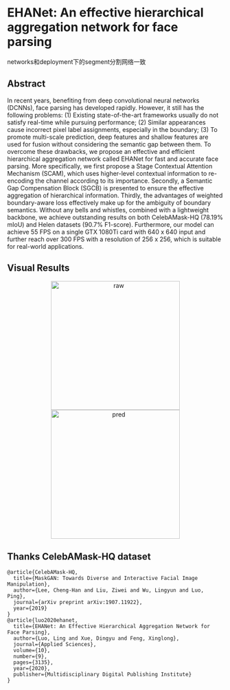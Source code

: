 # EHANet: An effective hierarchical aggregation network for face parsing
networks和deployment下的segment分割网络一致
## Abstract
In recent years, benefiting from deep convolutional neural networks (DCNNs), face parsing has developed rapidly. However, it still has the following problems: (1) Existing state-of-the-art frameworks usually do not satisfy real-time while pursuing performance; (2) Similar appearances cause incorrect pixel label assignments, especially in the boundary; (3) To promote multi-scale prediction, deep features and shallow features are used for fusion without considering the semantic gap between them. To overcome these drawbacks, we propose an effective and efficient hierarchical aggregation network called EHANet for fast and accurate face parsing. More specifically, we first propose a Stage Contextual Attention Mechanism (SCAM), which uses higher-level contextual information to re-encoding the channel according to its importance. Secondly, a Semantic Gap Compensation Block (SGCB) is presented to ensure the effective aggregation of hierarchical information. Thirdly, the advantages of weighted boundary-aware loss effectively make up for the ambiguity of boundary semantics. Without any bells and whistles, combined with a lightweight backbone, we achieve outstanding results on both CelebAMask-HQ (78.19% mIoU) and Helen datasets (90.7% F1-score). Furthermore, our model can achieve 55 FPS on a single GTX 1080Ti card with 640 x 640 input and further reach over 300 FPS with a resolution of 256 x 256, which is suitable for real-world applications. 

## Visual Results
<div><div align=center>
  <img src="https://github.com/JACKYLUO1991/FaceParsing/blob/master/deployment/result/images/228.jpg" width="300" height="300" alt="raw"/>
<img src="https://github.com/JACKYLUO1991/FaceParsing/blob/master/deployment/result/renders/2.png" width="300" height="300" alt="pred"/></div>
  
## Thanks CelebAMask-HQ dataset
```
@article{CelebAMask-HQ,
  title={MaskGAN: Towards Diverse and Interactive Facial Image Manipulation},
  author={Lee, Cheng-Han and Liu, Ziwei and Wu, Lingyun and Luo, Ping},
  journal={arXiv preprint arXiv:1907.11922},
  year={2019}
}
@article{luo2020ehanet,
  title={EHANet: An Effective Hierarchical Aggregation Network for Face Parsing},
  author={Luo, Ling and Xue, Dingyu and Feng, Xinglong},
  journal={Applied Sciences},
  volume={10},
  number={9},
  pages={3135},
  year={2020},
  publisher={Multidisciplinary Digital Publishing Institute}
}
```
